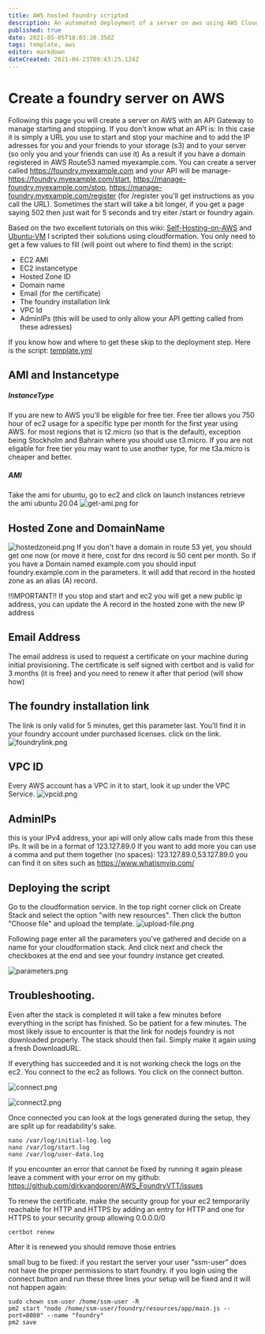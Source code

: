 ```yaml
---
title: AWS hosted foundry scripted
description: An automated deployment of a server on aws using AWS Cloudformation script
published: true
date: 2021-05-05T18:03:20.358Z
tags: template, aws
editor: markdown
dateCreated: 2021-04-23T09:43:25.124Z
---
```


# Create a foundry server on AWS


Following this page you will create a server on AWS with an API Gateway to manage starting and stopping. If you don't know what an API is: In this case it is simply a URL you use to start and stop your machine and to add the IP adresses for you and your friends to your storage (s3) and to your server (so only you and your friends can use it)
As a result if you have a domain registered in AWS Route53 named myexample.com. You can create a server called https://foundry.myexample.com and your API will be manage-https://foundry.myexample.com/start, https://manage-foundry.myexample.com/stop, https://manage-foundry.myexample.com/register (for /register you'll get instructions as you call the URL). Sometimes the start will take a bit longer, if you get a page saying 502 then just wait for 5 seconds and try eiter /start or foundry again.



Based on the two excellent tutorials on this wiki: [Self-Hosting-on-AWS](/en/setup/hosting/Self-Hosting-on-AWS) and [Ubuntu-VM](/en/setup/hosting/Ubuntu-VM) I scripted their solutions using cloudformation. You only need to get a few values to fill (will point out where to find them) in the script:

  - EC2 AMI
  - EC2 instancetype
  - Hosted Zone ID
  - Domain name 
  - Email (for the certificate) 
  - The foundry installation link
  - VPC Id
  - AdminIPs (this will be used to only allow your API getting called from these adresses)
  
 If you know how and where to get these skip to the deployment step.
 Here is the script: [template.yml](/development/scripted-aws-foundry-setup/template.yml)

## AMI and Instancetype

##### InstanceType
If you are new to AWS you'll be eligible for free tier. Free tier allows you 750 hour of ec2 usage for a specific type per month for the first year using AWS. for most regions that is t2.micro (so that is the default), exception being Stockholm and Bahrain where you should use t3.micro. If you are not eligable for free tier you may want to use another type, for me t3a.micro is cheaper and better. 

##### AMI
Take the ami for ubuntu, go to ec2 and click on launch instances retrieve the ami ubuntu 20.04 ![get-ami.png](/development/scripted-aws-foundry-setup/get-ami.png) for 


## Hosted Zone and DomainName
![hostedzoneid.png](/development/hostedzoneid.png)
If you don't have a domain in route 53 yet, you should get one now (or move it here, cost for dns record is 50 cent per month. So if you have a Domain named example.com you should input foundry.example.com in the parameters. It will add that record in the hosted zone as an alias (A) record. 

!!IMPORTANT!!
If you stop and start and ec2 you will get a new public ip address, you can update the A record in the hosted zone with the new IP address

## Email Address
The email address is used to request a certificate on your machine during initial provisioning. The certificate is  self signed with certbot and is valid for 3 months (it is free) and you need to renew it after that period (will show how)

## The foundry installation link
The link is only valid for 5 minutes, get this parameter last. You'll find it in your foundry account under purchased licenses. click on the link.
![foundrylink.png](/development/foundrylink.png)

## VPC ID
Every AWS account has a VPC in it to start, look it up under the VPC Service.
![vpcid.png](/development/vpcid.png)

## AdminIPs
this is your IPv4 address, your api will only allow calls made from this these IPs. It will be in a format of 123.127.89.0 If you want to add more you can use a comma and put them together (no spaces):
123.127.89.0,53.127.89.0 you can find it on sites such as https://www.whatismyip.com/

## Deploying the script
Go to the cloudformation service. In the top right corner click on Create Stack and select the option "with new resources". Then click the button "Choose file" and upload the template. ![upload-file.png](/development/upload-file.png)

Following page enter all the parameters you've gathered and decide on a name for your cloudformation stack. And click next and check the checkboxes at the end and see your foundry instance get created.

![parameters.png](/development/parameters.png)

## Troubleshooting.

Even after the stack is completed it will take a few minutes before everything in the script has finished. So be patient for a few minutes. The most likely issue to encounter is that the link for nodejs foundry is not downloaded properly. The stack should then fail. Simply make it again using a fresh DownloadURL.


If everything has succeeded and it is not working check the logs on the ec2. You connect to the ec2 as follows. You click on the connect button.

![connect.png](/development/scripted-aws-foundry-setup/connect.png)

![connect2.png](/development/scripted-aws-foundry-setup/connect2.png)

Once connected you can look at the logs generated during the setup, they are split up for readability's sake.
```
nano /var/log/initial-log.log
nano /var/log/start.log
nano /var/log/user-data.log
```

If you encounter an error that cannot be fixed by running it again please leave a comment with your error on my github: https://github.com/dirkvandooren/AWS_FoundryVTT/issues 

To renew the certificate.
make the security group for your ec2 temporarily reachable for HTTP and HTTPS by adding an entry for HTTP and one for HTTPS to your security group allowing 0.0.0.0/0 
```
certbot renew
```
After it is renewed you should remove those entries

small bug to be fixed:
if you restart the server your user "ssm-user" does not have the proper permissions to start foundry. if you login using the connect button and run these three lines your setup will be fixed and it will not happen again:
```
sudo chown ssm-user /home/ssm-user -R
pm2 start "node /home/ssm-user/foundry/resources/app/main.js --port=8080" --name "foundry"
pm2 save
```